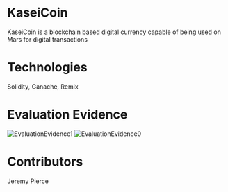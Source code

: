 # KaseiCoin
KaseiCoin is a blockchain based digital currency capable of being used on Mars for digital transactions

# Technologies
Solidity, Ganache, Remix

# Evaluation Evidence
![EvaluationEvidence1](https://user-images.githubusercontent.com/98198920/189553149-8cd6e277-e7bb-40df-bfc0-c141a3852b18.png)
![EvaluationEvidence0](https://user-images.githubusercontent.com/98198920/189553152-2b152292-f619-488c-9b93-93a185fdb183.png)

# Contributors
Jeremy Pierce
